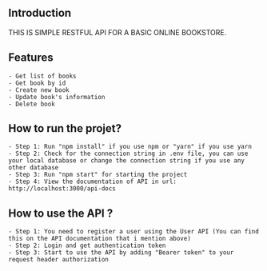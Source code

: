 ## Introduction

THIS IS SIMPLE RESTFUL API FOR A BASIC ONLINE BOOKSTORE.

## Features

    - Get list of books
    - Get book by id
    - Create new book
    - Update book's information
    - Delete book

## How to run the projet?

    - Step 1: Run "npm install" if you use npm or "yarn" if you use yarn
    - Step 2: Check for the connection string in .env file, you can use your local database or change the connection string if you use any other database
    - Step 3: Run "npm start" for starting the project
    - Step 4: View the documentation of API in url: http://localhost:3000/api-docs

## How to use the API ?

    - Step 1: You need to register a user using the User API (You can find this on the API documentation that i mention above)
    - Step 2: Login and get authentication token
    - Step 3: Start to use the API by adding "Bearer token" to your request header authorization
